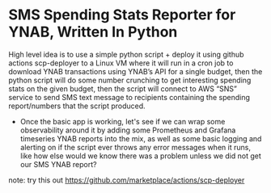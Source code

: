 # SMS Spending Stats Reporter for YNAB, Written In Python

High level idea is to use a simple python script + deploy it using github actions scp-deployer to a Linux VM where it will run in a cron job to download YNAB transactions using YNAB’s API for a single budget, then the python script will do some number crunching to get interesting spending stats on the given budget, then the script will connect to AWS “SNS” service to send SMS text message to recipients containing the spending report/numbers that the script produced.

- Once the basic app is working, let's see if we can wrap some observability around it by adding some Prometheus and Grafana timeseries YNAB reports into the mix, as well as some basic logging and alerting on if the script ever throws any error messages when it runs, like how else would we know there was a problem unless we did not get our SMS YNAB report?

note: try this out https://github.com/marketplace/actions/scp-deployer
